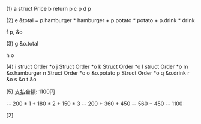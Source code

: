 (1)
a struct Price
b return p
c p
d p

(2)
e &total = p.hamburger * hamburger +
           p.potato    * potato    +
           p.drink     * drink

f p, &o

(3)
g &o.total

h o

(4)
i struct Order *o
j Struct Order *o
k Struct Order *o
l struct Order *o
m &o.hamburger
n Struct Order *o
o &o.potato
p Struct Order *o
q &o.drink
r &o
s &o
t &o

(5)
支払金額: 1100円

-- 200 * 1 + 180 * 2 + 150 * 3
-- 200 + 360 + 450
-- 560 + 450
-- 1100

[2]


